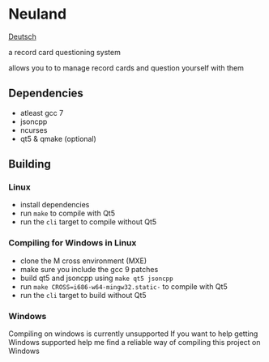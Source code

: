 # Neuland

[Deutsch](README_de.md)

a record card questioning system

allows you to to manage record cards and question yourself with them

## Dependencies

- atleast gcc 7
- jsoncpp
- ncurses
- qt5 & qmake (optional)

## Building

### Linux

- install dependencies
- run `make` to compile with Qt5
- run the `cli` target to compile without Qt5

### Compiling for Windows in Linux

- clone the M cross environment (MXE)
- make sure you include the gcc 9 patches
- build qt5 and jsoncpp using `make qt5 jsoncpp`
- run `make CROSS=i686-w64-mingw32.static-` to compile with Qt5
- run the `cli` target to build without Qt5

### Windows

 Compiling on windows is currently unsupported
 If you want to help getting Windows supported help me find a reliable way of compiling this project on Windows
